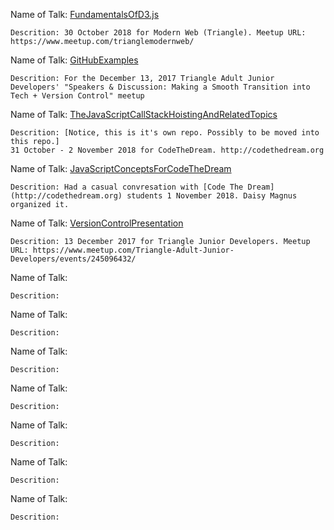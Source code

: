 

Name of Talk: [FundamentalsOfD3.js](https://github.com/JamieBort/TalksPresentationsWorkshops/tree/master/FundamentalsOfD3.js)
```
Descrition: 30 October 2018 for Modern Web (Triangle). Meetup URL: https://www.meetup.com/trianglemodernweb/
```

Name of Talk: [GitHubExamples](https://github.com/JamieBort/TalksPresentationsWorkshops/tree/master/GitHubExample)
```
Descrition: For the December 13, 2017 Triangle Adult Junior Developers' "Speakers & Discussion: Making a Smooth Transition into Tech + Version Control" meetup
```

Name of Talk: [TheJavaScriptCallStackHoistingAndRelatedTopics](https://github.com/JamieBort/TheJavaScriptCallStackHoistingAndRelatedTopics)
```
Descrition: [Notice, this is it's own repo. Possibly to be moved into this repo.]
31 October - 2 November 2018 for CodeTheDream. http://codethedream.org
```

Name of Talk: [JavaScriptConceptsForCodeTheDream](https://github.com/JamieBort/TalksPresentationsWorkshops/tree/master/JavaScriptConceptsForCodeTheDream)
```
Descrition: Had a casual convresation with [Code The Dream](http://codethedream.org) students 1 November 2018. Daisy Magnus organized it.
```

Name of Talk: [VersionControlPresentation](https://github.com/JamieBort/TalksPresentationsWorkshops/tree/master/VersionControlPresentation)
```
Descrition: 13 December 2017 for Triangle Junior Developers. Meetup URL: https://www.meetup.com/Triangle-Adult-Junior-Developers/events/245096432/
```

Name of Talk: []()
```
Descrition: 
```

Name of Talk: []()
```
Descrition: 
```

Name of Talk: []()
```
Descrition: 
```

Name of Talk: []()
```
Descrition: 
```

Name of Talk: []()
```
Descrition: 
```

Name of Talk: []()
```
Descrition: 
```

Name of Talk: []()
```
Descrition: 
```
